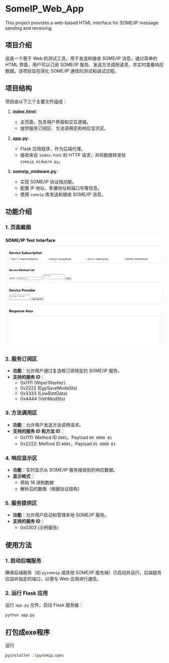 # SomeIP_Web_App
This project provides a web-based HTML interface for SOME/IP message sending and receiving.

## 项目介绍
这是一个基于 Web 的测试工具，用于发送和接收 SOME/IP 消息。通过简单的 HTML 界面，用户可以订阅 SOME/IP 服务、发送方法调用请求，并实时查看响应数据。该项目旨在简化 SOME/IP 通信的测试和调试过程。

## 项目结构
项目由以下三个主要文件组成：

1. **index.html**:
   - 主页面，包含用户界面和交互逻辑。
   - 提供服务订阅区、方法调用区和响应显示区。

2. **app.py**:
   - Flask 应用程序，作为后端代理。
   - 接收来自 `index.html` 的 HTTP 请求，并将数据转发给 `someip_midware.py`。

3. **someip_midware.py**:
   - 实现 SOME/IP 协议栈功能。
   - 配置 IP 地址、多播地址和端口号等信息。
   - 使用 `someip` 库发送和接收 SOME/IP 消息。

## 功能介绍

### 1. 页面截图
![Web Interface](images/index.PNG)

### 2. 服务订阅区
- **功能**：允许用户通过复选框订阅特定的 SOME/IP 服务。
- **支持的服务 ID**：
  - 0x1111 (WiperWasher)
  - 0x2222 (EgySaveModeSts)
  - 0x3333 (LowBattData)
  - 0x4444 (VehModSts)

### 3. 方法调用区
- **功能**：允许用户发送方法调用请求。
- **支持的服务 ID 和方法 ID**：
  - 0x1111: Method ID `0001`，Payload `05 0000 01`
  - 0x2222: Method ID `0001`，Payload `05 0000 01`

### 4. 响应显示区
- **功能**：实时显示从 SOME/IP 服务接收到的响应数据。
- **显示格式**：
  - 原始 16 进制数据
  - 解析后的数据（根据协议结构）

### 5. 服务提供区
- **功能**：允许用户启动和管理本地 SOME/IP 服务。
- **支持的服务 ID**：
  - 0x0303 (示例服务)

## 使用方法

### 1. 启动后端服务
确保后端服务（如 `pysomeip` 或其他 SOME/IP 服务端）已启动并运行。后端服务应监听指定的端口，以便与 Web 应用进行通信。

### 2. 运行 Flask 应用
运行 `app.py` 文件，启动 Flask 服务器：
```bash
python app.py
```
## 打包成exe程序
运行 
```bash
pyinstaller .\pysomip.spec
```
